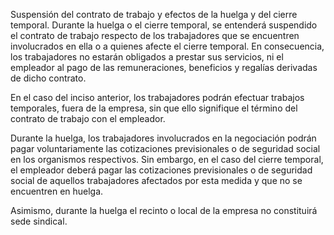 Suspensión del contrato de trabajo y efectos de la huelga y del cierre temporal. Durante la huelga o el cierre temporal, se entenderá suspendido el contrato de trabajo respecto de los trabajadores que se encuentren involucrados en ella o a quienes afecte el cierre temporal. En consecuencia, los trabajadores no estarán obligados a prestar sus servicios, ni el empleador al pago de las remuneraciones, beneficios y regalías derivadas de dicho contrato.

En el caso del inciso anterior, los trabajadores podrán efectuar trabajos temporales, fuera de la empresa, sin que ello signifique el término del contrato de trabajo con el empleador.

Durante la huelga, los trabajadores involucrados en la negociación podrán pagar voluntariamente las cotizaciones previsionales o de seguridad social en los organismos respectivos. Sin embargo, en el caso del cierre temporal, el empleador deberá pagar las cotizaciones previsionales o de seguridad social de aquellos trabajadores afectados por esta medida y que no se encuentren en huelga.

Asimismo, durante la huelga el recinto o local de la empresa no constituirá sede sindical.